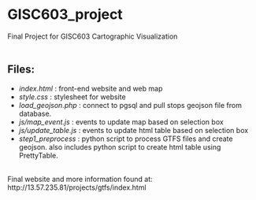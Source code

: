 # GISC603_project
Final Project for GISC603 Cartographic Visualization<br>
<br>
## Files:
- *index.html* : front-end website and web map<br>
- *style.css* : stylesheet for website<br>
- *load_geojson.php* : connect to pgsql and pull stops geojson file from database.<br>
- *js/map_event.js* : events to update map based on selection box<br>
- *js/update_table.js* : events to update html table based on selection box<br>
- *step1_preprocess* : python script to process GTFS files and create geojson. also includes python script to create html table using PrettyTable.<br>
<br>
Final website and more information found at: http://13.57.235.81/projects/gtfs/index.html

